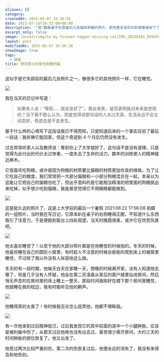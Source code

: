 ```yaml
---
aliases: []
category: 
createdAt: 2025-05-07 16:30:56
date: 2023-07-16T16:33:00+08:00
description: '"我"翻看着手机里最后几张猫咪熟睡的照片，那些重复保存的影像像被按下了循环播放键。从它挑剔狗粮的狡猾，到窗边看晚霞的剪影；从冬天在被窝里打呼的温暖，到最后一次受伤后再没归来的清晨。日记本里那句"奇迹不会发生"的预言应验了，就像当年大人们说"上大学就好了"的承诺一样虚幻。这些碎片记忆里，最清晰的总是它睡觉的样子——在书桌右侧、在圆形猫窝、在我的枕边，甚至在我恶作剧时也懒得睁眼的慵懒。当那些关于"等待就会变好"的安慰再次出现时，"我"突然明白，有些失去就像被它精准挑出的狗粮，永远无法重新混进生活的猫粮里。'
excerpt_only: false
image: /assets/img/to-my-forever-napper-missing-cat/IMG_20230101_093450_Burst012.jpg
layout: post
modifiedAt: 2025-05-07 16:56:38
showImage: true
tags:
  - 随笔
title: 想念那只总爱吃狗粮的猫
---
```


这似乎是它失踪前的最后几张照片之一，像很多它的其他照片一样，它在睡觉。

![](https://www.gaotianchi.com/assets/img/to-my-forever-napper-missing-cat/20230213_sleep_when_i_writing-scaled-e1689568755363-768x1024.jpg)

我在当天的日记中写道：

> 如果有人说：“等到……就会变好了”。我会发笑，是否表明我对未来是悲观的？当下我不那么认为，而是觉得说那句话的人太过天真，生活永远不会主动变好，奇迹总是不会发生。

基于什么样的心境写下这段话我已不得而知，只是知道后来的一个事实应验了最后一段话：我祈祷它能回家，但这个奇迹到 4 个月后仍然没有发生。

过去常常听家人以及教师说：等到你上了大学就好了。这句话不是没有道理，只是觉得为此付出的代价太过惨重，一度失去了生命的活力，数年的训练使人的精神接近麻木。

它很喜欢吃狗粮，或许是因为狗粮的材质要比猫粮的材质更加优良的缘故。为了让它吃自己的粮食，我们常常把一大部分猫粮和一小部分狗粮混合在一起，本来以为这能让它把自己的猫粮也吃了，但出乎意料的是它能相当精准的把里面的狗粮挑出来吃掉，似乎很少吃到猫粮，我是甚至觉得它不用眼睛都能做到。

![](https://www.gaotianchi.com/assets/img/to-my-forever-napper-missing-cat/20230716_look_out_windows-768x1024.jpg)

这是挺久远的照片了，这是上大学前的最后一个暑假 2021:06:22 17:56:08 拍摄的一组照片，当时我在写日记，它原本趴在桌子的右侧睡得正酣，不知道什么东西吸引了注意力，于是便跑到窗台上四处观望，当天的晚霞很美，或许它在欣赏风景吧。

![](https://www.gaotianchi.com/assets/img/to-my-forever-napper-missing-cat/20230716_sleep-768x1024.jpg)

他太喜欢睡觉了！以至于他的大部分照片都是在他睡觉的时候拍的。冬天的时候，他喜欢睡在自己的圆形小窝里，有时趁人不注意的时候会偷偷的爬到床上的被窝里睡觉，不过除了我以外没有人纵容他这么做。

冬天的有一段时期，他每天白天在家睡一天，傍晚的时候离开家，没有人知道他去哪了，但是几乎没有人怀疑，他会在第二天凌晨从家后的窗户缝里钻进房间，然后悄无声息的在房间里的床上睡上一整天，那段时间我刚好在楼下那个房间里睡觉，他就睡在我的枕边，我有时能听见他的齁声。

![](https://www.gaotianchi.com/assets/img/to-my-forever-napper-missing-cat/20230716_tease-768x1024.jpg)

他睡得真的太香了！有时候我无论怎么捉弄他，他都不理睬我。

![](https://www.gaotianchi.com/assets/img/to-my-forever-napper-missing-cat/2023-07-16-0952422.png)

有一次他来到过后精神低沉，过后我发现它的其中前面的其中一个小腿肿胀，应该是被利器中伤了，从那天过后他再也没有出去过，甚至很少离开房间，大约三天的时间肿胀的部位恢复了，他又出发了。

他受过两次比较严重的伤，第二次的伤恢复过后，他便永远的消失了，我没有来得及和他告别。

